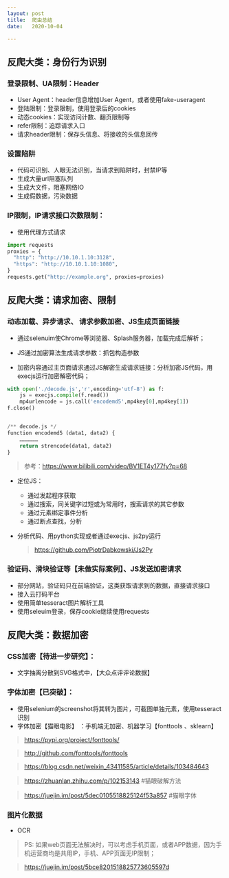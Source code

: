 ```yaml
---
layout: post
title:  爬虫总结
date:   2020-10-04

---
```


## 反爬大类：身份行为识别

### 登录限制、UA限制：Header

* User Agent：header信息增加User Agent，或者使用fake-useragent
* 登陆限制：登录限制，使用登录后的cookies
* 动态cookies：实现访问计数、翻页限制等
* refer限制：追踪请求入口
* 请求header限制：保存头信息、将接收的头信息回传

### 设置陷阱

* 代码可识别、人眼无法识别，当请求到陷阱时，封禁IP等
* 生成大量url阻塞队列
* 生成大文件，阻塞网络IO
* 生成假数据，污染数据


### IP限制，IP请求接口次数限制：

* 使用代理方式请求

```python
import requests
proxies = {
  "http": "http://10.10.1.10:3128",
  "https": "http://10.10.1.10:1080",
}
requests.get("http://example.org", proxies=proxies)
```

## 反爬大类：请求加密、限制

### 动态加载、异步请求、 请求参数加密、JS生成页面链接

* 通过selenuim使Chrome等浏览器、Splash服务器，加载完成后解析；

* JS通过加密算法生成请求参数：抓包构造参数

* 加密内容通过主页面请求通过JS解密生成请求链接：分析加密JS代码，用execjs运行加密解密代码；

```python
with open('./decode.js','r',encoding='utf-8') as f:
    js = execjs.compile(f.read())
    mp4urlencode = js.call('encodemd5',mp4key[0],mp4key[1])
f.close()


/** decode.js */
function encodemd5 (data1, data2) {
    ………………   
    return strencode(data1, data2)
}
```

> 参考：https://www.bilibili.com/video/BV1ET4y177fy?p=68

- 定位JS：  

  - 通过发起程序获取

  * 通过搜索，同关键字过短或为常用时，搜索请求的其它参数
  * 通过元素绑定事件分析
  * 通过断点查找，分析

* 分析代码、用python实现或者通过execjs、js2py运行

  > https://github.com/PiotrDabkowski/Js2Py 

### 验证码、滑块验证等【未做实际案例】、JS发送加密请求

* 部分网站，验证码只在前端验证，这类获取请求到的数据，直接请求接口
* 接入云打码平台
* 使用简单tesseract图片解析工具
* 使用seleuim登录，保存cookie继续使用requests

## 反爬大类：数据加密

### CSS加密【待进一步研究】：

* 文字抽离分散到SVG格式中，【大众点评评论数据】

### 字体加密【已突破】：

* 使用selenium的screenshot将其转为图片，可截图单独元素，使用tesseract识别
* 字体加密【猫眼电影】   ：手机端无加密、机器学习【fonttools 、sklearn】

> https://pypi.org/project/fonttools/

> http://github.com/fonttools/fonttools

> https://blog.csdn.net/weixin_43411585/article/details/103484643

> https://zhuanlan.zhihu.com/p/102153143   #猫眼破解方法

> https://juejin.im/post/5dec0105518825124f53a857 #猫眼字体


### 图片化数据

- OCR

> PS:  如果web页面无法解决时，可以考虑手机页面，或者APP数据，因为手机运营商均是共用IP，手机、APP页面无IP限制；

> https://juejin.im/post/5bce8201518825773605597d


